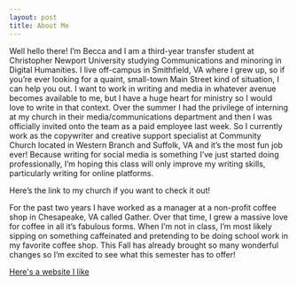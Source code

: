 ```yaml
---
layout: post
title: About Me
---
```

Well hello there! I’m Becca and I am a third-year transfer student at Christopher Newport University studying Communications and minoring in Digital Humanities. I live off-campus in Smithfield, VA where I grew up, so if you’re ever looking for a quaint, small-town Main Street kind of situation, I can help you out. I want to work in writing and media in whatever avenue becomes available to me, but I have a huge heart for ministry so I would love to write in that context. Over the summer I had the privilege of interning at my church in their media/communications department and then I was officially invited onto the team as a paid employee last week. So I currently work as the copywriter and creative support specialist at Community Church located in Western Branch and Suffolk, VA and it’s the most fun job ever! Because writing for social media is something I’ve just started doing professionally, I’m hoping this class will only improve my writing skills, particularly writing for online platforms. 

Here’s the link to my church if you want to check it out!

For the past two years I have worked as a manager at a non-profit coffee shop in Chesapeake, VA called Gather. Over that time, I grew a massive love for coffee in all it’s fabulous forms. When I’m not in class, I’m most likely sipping on something caffeinated and pretending to be doing school work in my favorite coffee shop. This Fall has already brought so many wonderful changes so I’m excited to see what this semester has to offer!


[Here's a website I like](http://seriouseats.com)
